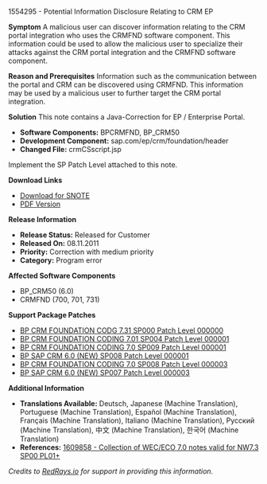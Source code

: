 1554295 - Potential Information Disclosure Relating to CRM EP

**Symptom**
A malicious user can discover information relating to the CRM portal integration who uses the CRMFND software component. This information could be used to allow the malicious user to specialize their attacks against the CRM portal integration and the CRMFND software component.

**Reason and Prerequisites**
Information such as the communication between the portal and CRM can be discovered using CRMFND. This information may be used by a malicious user to further target the CRM portal integration.

**Solution**
This note contains a Java-Correction for EP / Enterprise Portal.

- **Software Components:** BPCRMFND, BP_CRM50
- **Development Component:** sap.com/ep/crm/foundation/header
- **Changed File:** crmCSscript.jsp

Implement the SP Patch Level attached to this note.

**Download Links**
- [Download for SNOTE](https://me.sap.com/notes/0040000017172322017)
- [PDF Version](https://me.sap.com/sap/support/sfm/notes/print/0001554295?language=en-US&token=785C5CE7BA32341B1296D0FCCFECB313)

**Release Information**
- **Release Status:** Released for Customer
- **Released On:** 08.11.2011
- **Priority:** Correction with medium priority
- **Category:** Program error

**Affected Software Components**
- BP_CRM50 (6.0)
- CRMFND (700, 701, 731)

**Support Package Patches**
- [BP CRM FOUNDATION CODG 7.31 SP000 Patch Level 000000](https://me.sap.com/sap/support/swdc/notes?cvnr=01200615320200017527&support_package=SP000&patch_level=000000)
- [BP CRM FOUNDATION CODING 7.01 SP004 Patch Level 000001](https://me.sap.com/sap/support/swdc/notes?cvnr=01200314690200010256&support_package=SP004&patch_level=000001)
- [BP CRM FOUNDATION CODING 7.0 SP009 Patch Level 000001](https://me.sap.com/sap/support/swdc/notes?cvnr=01200314690200008097&support_package=SP009&patch_level=000001)
- [BP SAP CRM 6.0 (NEW) SP008 Patch Level 000001](https://me.sap.com/sap/support/swdc/notes?cvnr=01200615320200010036&support_package=SP008&patch_level=000001)
- [BP CRM FOUNDATION CODING 7.0 SP008 Patch Level 000003](https://me.sap.com/sap/support/swdc/notes?cvnr=01200314690200008097&support_package=SP008&patch_level=000003)
- [BP SAP CRM 6.0 (NEW) SP007 Patch Level 000003](https://me.sap.com/sap/support/swdc/notes?cvnr=01200615320200010036&support_package=SP007&patch_level=000003)

**Additional Information**
- **Translations Available:** Deutsch, Japanese (Machine Translation), Portuguese (Machine Translation), Español (Machine Translation), Français (Machine Translation), Italiano (Machine Translation), Русский (Machine Translation), 中文 (Machine Translation), 한국어 (Machine Translation)
- **References:** [1609858 - Collection of WEC/ECO 7.0 notes valid for NW7.3 SP00 PL01+](https://me.sap.com/notes/1609858)

*Credits to [RedRays.io](https://redrays.io) for support in providing this information.*